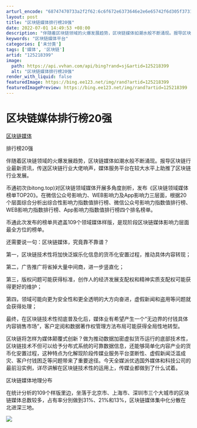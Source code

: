 ```yaml
---
arturl_encode: "68747470733a2f2f62:6c6f672e6373646e2e6e65742f6d305f37313737363233312f:61727469636c652f64657461696c732f313235323138333939"
layout: post
title: "区块链媒体排行榜20强"
date: 2022-07-01 14:49:53 +08:00
description: "伴随着区块链领域的火爆发展趋势，区块链媒体如潮水般不断涌现。报导区块链行业最新资讯，传送区块链行业大"
keywords: "区块链媒体平台"
categories: ['未分类']
tags: ['媒体', '区块链']
artid: "125218399"
image:
  path: https://api.vvhan.com/api/bing?rand=sj&artid=125218399
  alt: "区块链媒体排行榜20强"
render_with_liquid: false
featuredImage: https://bing.ee123.net/img/rand?artid=125218399
featuredImagePreview: https://bing.ee123.net/img/rand?artid=125218399
---
```


# 区块链媒体排行榜20强

[区块链媒体](http://www.shilian.com "区块链媒体")


排行榜20强

伴随着区块链领域的火爆发展趋势，区块链媒体如潮水般不断涌现。报导区块链行业最新资讯，传送区块链行业大佬响声，媒体服务平台在较大水平上助推了区块链行业发展。

币通初次(bitong.top)对区块链领域媒体开展多角度剖析，发布《区块链领域媒体榜单TOP20》。在微信公众号影响力、WEB影响力及App影响力三层面，根据20个层面综合分析出综合性影响力指数值排行榜、微信公众号影响力指数值排行榜、WEB影响力指数排行榜、App影响力指数值排行榜四个排名榜单。

币通此次发布的榜单共遮盖109个领域媒体样版，是现阶段区块链媒体影响力层面最全方位的榜单。

还需要说一句：区块链媒体，究竟靠不靠谱？

第一，区块链技术性将加快泛娱乐化信息的货币化安置过程，推动具体内容转现；

第二，广告推广将省掉大量中间商，进一步竖直化；

第三，版权问题可能获得标准，创作人的经济发展支配权和精神实质支配权可能获得更好的维护；

第四，领域可能向更为安全性和更全透明的大方向奋进，虚假新闻和盗用等问题就会获得处理；

最终，在区块链技术性彻底普及化后，媒体业有希望产生一个“无边界的付钱具体内容销售市场”，客户定阅和数据著作权管理方法布局可能获得全局性地转型。

区块链将怎样为媒体颠覆式创新？做为推动数据加密虚拟货币运行的底部技术性，区块链技术不但可以给予分布式系统的可靠数据信息，还能够简单化内容产业的货币化安置过程，这种特点为化解现阶段传媒业服务平台垄断性、虚假新闻泛滥成灾、客户付钱困乏等问题带来了重要途径。今天全媒派优选国外媒体和科技公司的最前沿实例，详尽讲解在区块链技术性的运用上，传媒业都做到了什么试着。

区块链媒体地理分布

在统计分析的109个样版里边，坐落于北京市、上海市、深圳市三个大城市的区块链媒体总数较多，占有率分別做到31%、21%和13%，区块链媒体集中化分散在北进深三地。

![](https://i-blog.csdnimg.cn/blog_migrate/6e0f9ed37f5e70630ec49815bbac73e0.jpeg)